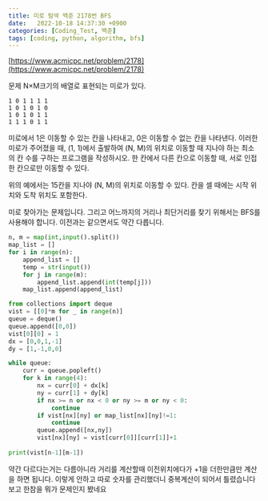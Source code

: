 ```yaml
---
title: 미로 탐색 백준 2178번 BFS
date:   2022-10-18 14:37:30 +0900
categories: [Coding_Test, 백준]
tags: [coding, python, algorithm, bfs]
---
```


[https://www.acmicpc.net/problem/2178](https://www.acmicpc.net/problem/2178)

문제
N×M크기의 배열로 표현되는 미로가 있다.

```
1 0 1 1 1 1
1 0 1 0 1 0
1 0 1 0 1 1
1 1 1 0 1 1
```

미로에서 1은 이동할 수 있는 칸을 나타내고, 0은 이동할 수 없는 칸을 나타낸다. 이러한 미로가 주어졌을 때, (1, 1)에서 출발하여 (N, M)의 위치로 이동할 때 지나야 하는 최소의 칸 수를 구하는 프로그램을 작성하시오. 한 칸에서 다른 칸으로 이동할 때, 서로 인접한 칸으로만 이동할 수 있다.

위의 예에서는 15칸을 지나야 (N, M)의 위치로 이동할 수 있다. 칸을 셀 때에는 시작 위치와 도착 위치도 포함한다.

미로 찾아가는 문제입니다. 그리고 어느까지의 거리나 최단거리를 찾기 위해서는 BFS를 사용해야 합니다. 이전과는 같으면서도 약간 다릅니다.

```py
n, m = map(int,input().split())
map_list = []
for i in range(n):
    append_list = []
    temp = str(input())
    for j in range(m):
        append_list.append(int(temp[j]))
    map_list.append(append_list)

from collections import deque
vist = [[0]*m for _ in range(n)]
queue = deque()
queue.append([0,0])
vist[0][0] = 1
dx = [0,0,1,-1]
dy = [1,-1,0,0]

while queue:
    curr = queue.popleft()
    for k in range(4):
        nx = curr[0] + dx[k]
        ny = curr[1] + dy[k]
        if nx >= n or nx < 0 or ny >= m or ny < 0:
            continue
        if vist[nx][ny] or map_list[nx][ny]!=1:
            continue
        queue.append([nx,ny])
        vist[nx][ny] = vist[curr[0]][curr[1]]+1
    
print(vist[n-1][m-1])
```

약간 다르다는거는 다름아니라 거리를 계산할때 이전위치에다가 +1을 더한만큼만 계산을 하면 됩니다. 이렇게 안하고 따로 숫자를 관리했더니 중복계산이 되어서 틀렸습니다 보고 한참을 뭐가 문제인지 봤네요